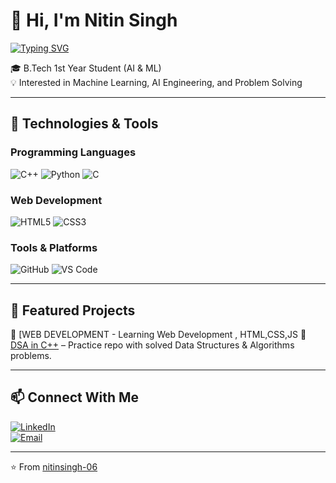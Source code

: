# 👋 Hi, I'm Nitin Singh  

[![Typing SVG](https://readme-typing-svg.herokuapp.com?size=25&color=00F75D&lines=AI+%26+ML+Enthusiast;Python+%7C+C%2B%2B+%7C+DSA+Learner;B.Tech+Student+%7C+Aspiring+AI+Engineer;Building+Smart+Ambulance+System)](https://git.io/typing-svg)

🎓 B.Tech 1st Year Student (AI & ML)  
💡 Interested in Machine Learning, AI Engineering, and Problem Solving  

---

## 🚀 Technologies & Tools  

### Programming Languages  
![C++](https://img.shields.io/badge/C++-00599C?style=for-the-badge&logo=cplusplus&logoColor=white)
![Python](https://img.shields.io/badge/Python-3776AB?style=for-the-badge&logo=python&logoColor=white)
![C](https://img.shields.io/badge/C-272D2D?style=for-the-badge&logo=c&logoColor=white)

### Web Development  
![HTML5](https://img.shields.io/badge/HTML5-E34F26?style=for-the-badge&logo=html5&logoColor=white)
![CSS3](https://img.shields.io/badge/CSS3-1572B6?style=for-the-badge&logo=css3&logoColor=white)

### Tools & Platforms  
![GitHub](https://img.shields.io/badge/GitHub-181717?style=for-the-badge&logo=github&logoColor=white)
![VS Code](https://img.shields.io/badge/VS%20Code-0078D4?style=for-the-badge&logo=visualstudiocode&logoColor=white)

---


## 🌟 Featured Projects  

🔹 [WEB DEVELOPMENT - Learning Web Development , HTML,CSS,JS
🔹 [DSA in C++](#) – Practice repo with solved Data Structures & Algorithms problems.  


---

## 📫 Connect With Me  

[![LinkedIn](https://img.shields.io/badge/LinkedIn-0077B5?style=for-the-badge&logo=linkedin&logoColor=white)](https://www.linkedin.com/in/nitin-singh-a6218630b/)    
[![Email](https://img.shields.io/badge/Email-D14836?style=for-the-badge&logo=gmail&logoColor=white)](mailto:nitinsinghbagri005@gmail.com)  

---

⭐️ From [nitinsingh-06](https://github.com/nitinsingh-06)
